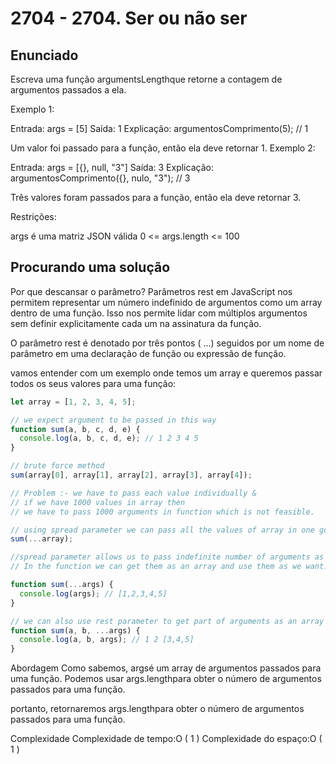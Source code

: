 # 2704 - 2704. Ser ou não ser

## Enunciado

Escreva uma função argumentsLengthque retorne a contagem de argumentos passados ​​a ela.

Exemplo 1:

Entrada: args = [5]
Saída: 1
Explicação:
argumentosComprimento(5); // 1

Um valor foi passado para a função, então ela deve retornar 1.
Exemplo 2:

Entrada: args = [{}, null, "3"]
Saída: 3
Explicação:
argumentosComprimento({}, nulo, "3"); // 3

Três valores foram passados ​​para a função, então ela deve retornar 3.

Restrições:

args é uma matriz JSON válida
0 <= args.length <= 100

## Procurando uma solução

Por que descansar o parâmetro?
Parâmetros rest em JavaScript nos permitem representar um número indefinido de argumentos como um array dentro de uma função. Isso nos permite lidar com múltiplos argumentos sem definir explicitamente cada um na assinatura da função.

O parâmetro rest é denotado por três pontos ( ...) seguidos por um nome de parâmetro em uma declaração de função ou expressão de função.

vamos entender com um exemplo onde temos um array e queremos passar todos os seus valores para uma função:

```javascript
let array = [1, 2, 3, 4, 5];

// we expect argument to be passed in this way
function sum(a, b, c, d, e) {
  console.log(a, b, c, d, e); // 1 2 3 4 5
}

// brute force method
sum(array[0], array[1], array[2], array[3], array[4]);

// Problem :- we have to pass each value individually &
// if we have 1000 values in array then
// we have to pass 1000 arguments in function which is not feasible.

// using spread parameter we can pass all the values of array in one go
sum(...array);

//spread parameter allows us to pass indefinite number of arguments as an array within a function.
// In the function we can get them as an array and use them as we want.

function sum(...args) {
  console.log(args); // [1,2,3,4,5]
}

// we can also use rest parameter to get part of arguments as an array
function sum(a, b, ...args) {
  console.log(a, b, args); // 1 2 [3,4,5]
}
```

Abordagem
Como sabemos, argsé um array de argumentos passados ​​para uma função. Podemos usar args.lengthpara obter o número de argumentos passados ​​para uma função.

portanto, retornaremos args.lengthpara obter o número de argumentos passados ​​para uma função.

Complexidade
Complexidade de tempo:O ( 1 )
Complexidade do espaço:O ( 1 )
